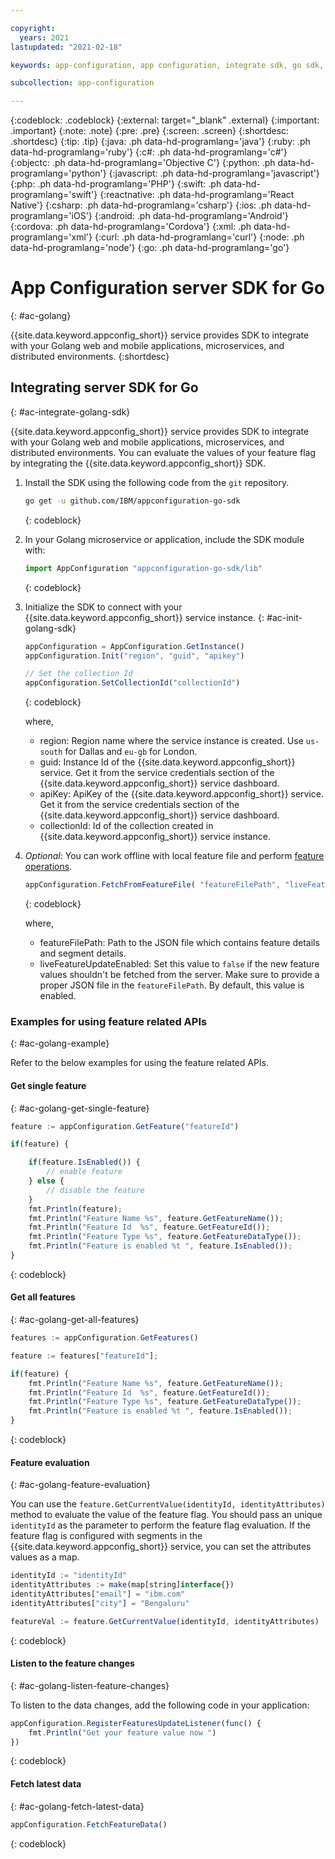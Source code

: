 ```yaml
---

copyright:
  years: 2021
lastupdated: "2021-02-18"

keywords: app-configuration, app configuration, integrate sdk, go sdk, go language, go

subcollection: app-configuration

---
```


{:codeblock: .codeblock}
{:external: target="_blank" .external}
{:important: .important}
{:note: .note}
{:pre: .pre}
{:screen: .screen}
{:shortdesc: .shortdesc}
{:tip: .tip}
{:java: .ph data-hd-programlang='java'}
{:ruby: .ph data-hd-programlang='ruby'}
{:c#: .ph data-hd-programlang='c#'}
{:objectc: .ph data-hd-programlang='Objective C'}
{:python: .ph data-hd-programlang='python'}
{:javascript: .ph data-hd-programlang='javascript'}
{:php: .ph data-hd-programlang='PHP'}
{:swift: .ph data-hd-programlang='swift'}
{:reactnative: .ph data-hd-programlang='React Native'}
{:csharp: .ph data-hd-programlang='csharp'}
{:ios: .ph data-hd-programlang='iOS'}
{:android: .ph data-hd-programlang='Android'}
{:cordova: .ph data-hd-programlang='Cordova'}
{:xml: .ph data-hd-programlang='xml'}
{:curl: .ph data-hd-programlang='curl'}
{:node: .ph data-hd-programlang='node'}
{:go: .ph data-hd-programlang='go'}

# App Configuration server SDK for Go
{: #ac-golang}

{{site.data.keyword.appconfig_short}} service provides SDK to integrate with your Golang web and mobile applications, microservices, and distributed environments. 
{:shortdesc}

## Integrating server SDK for Go
{: #ac-integrate-golang-sdk}

{{site.data.keyword.appconfig_short}} service provides SDK to integrate with your Golang web and mobile applications, microservices, and distributed environments. You can evaluate the values of your feature flag by integrating the {{site.data.keyword.appconfig_short}} SDK. 

1. Install the SDK using the following code from the `git` repository.

   ```sh
   go get -u github.com/IBM/appconfiguration-go-sdk
   ```
   {: codeblock}

1. In your Golang microservice or application, include the SDK module with: 

   ```javascript
   import AppConfiguration "appconfiguration-go-sdk/lib"
   ```
   {: codeblock}

1. Initialize the SDK to connect with your {{site.data.keyword.appconfig_short}} service instance.
   {: #ac-init-golang-sdk}

   ```javascript
   appConfiguration = AppConfiguration.GetInstance()
   appConfiguration.Init("region", "guid", "apikey")

   // Set the collection Id
   appConfiguration.SetCollectionId("collectionId")
   ```
   {: codeblock}

   where,
   - region: Region name where the service instance is created. Use `us-south` for Dallas and `eu-gb` for London.
   - guid: Instance Id of the {{site.data.keyword.appconfig_short}} service. Get it from the service credentials section of the {{site.data.keyword.appconfig_short}} service dashboard.
   - apiKey: ApiKey of the {{site.data.keyword.appconfig_short}} service. Get it from the service credentials section of the {{site.data.keyword.appconfig_short}} service dashboard.
   - collectionId: Id of the collection created in {{site.data.keyword.appconfig_short}} service instance.

1. *Optional*: You can work offline with local feature file and perform [feature operations](#ac-golang-example).

   ```javascript
   appConfiguration.FetchFromFeatureFile( "featureFilePath", "liveFeatureUpdateEnabled")
   ```
   {: codeblock}

   where,
   - featureFilePath: Path to the JSON file which contains feature details and segment details.
   - liveFeatureUpdateEnabled: Set this value to `false` if the new feature values shouldn't be fetched from the server. Make sure to provide a proper JSON file in the `featureFilePath`. By default, this value is enabled.

### Examples for using feature related APIs
{: #ac-golang-example}

Refer to the below examples for using the feature related APIs.

#### Get single feature
{: #ac-golang-get-single-feature}

```javascript
feature := appConfiguration.GetFeature("featureId")

if(feature) {

    if(feature.IsEnabled()) {
        // enable feature
    } else {
        // disable the feature
    }
    fmt.Println(feature);
    fmt.Println("Feature Name %s", feature.GetFeatureName());
    fmt.Println("Feature Id  %s", feature.GetFeatureId());
    fmt.Println("Feature Type %s", feature.GetFeatureDataType());
    fmt.Println("Feature is enabled %t ", feature.IsEnabled());
}
```
{: codeblock}

#### Get all features
{: #ac-golang-get-all-features}

```javascript
features := appConfiguration.GetFeatures()

feature := features["featureId"];

if(feature) {
    fmt.Println("Feature Name %s", feature.GetFeatureName());
    fmt.Println("Feature Id  %s", feature.GetFeatureId());
    fmt.Println("Feature Type %s", feature.GetFeatureDataType());
    fmt.Println("Feature is enabled %t ", feature.IsEnabled());
}
```
{: codeblock}

#### Feature evaluation
{: #ac-golang-feature-evaluation}

You can use the `feature.GetCurrentValue(identityId, identityAttributes)` method to evaluate the value of the feature flag. You should pass an unique `identityId` as the parameter to perform the feature flag evaluation. If the feature flag is configured with segments in the {{site.data.keyword.appconfig_short}} service, you can set the attributes values as a map.

```javascript
identityId := "identityId"
identityAttributes := make(map[string]interface{})
identityAttributes["email"] = "ibm.com"
identityAttributes["city"] = "Bengaluru"

featureVal := feature.GetCurrentValue(identityId, identityAttributes)
```
{: codeblock}

#### Listen to the feature changes
{: #ac-golang-listen-feature-changes}

To listen to the data changes, add the following code in your application:

```javascript
appConfiguration.RegisterFeaturesUpdateListener(func() {
    fmt.Println("Get your feature value now ")
})
```
{: codeblock}

#### Fetch latest data
{: #ac-golang-fetch-latest-data}

```javascript
appConfiguration.FetchFeatureData()
```
{: codeblock}
